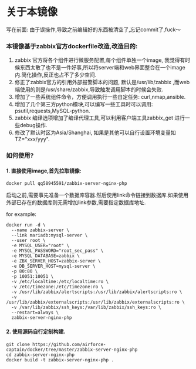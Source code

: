 # 关于本镜像

写在前面: 由于误操作,导致之前编辑好的东西被清空了,忘记commit了,fuck～


### 本镜像基于zabbix官方dockerfile改造,改造目的:

1. zabbix 官方将各个组件进行微服务配置,每个组件单独一个image, 我觉得有时候东西太散了也不是一件好事,所以将server端和web界面整合在一个image内.简化操作,反正也占不了多少空间.
2. 修正了zabbix官方的引用外部报警脚本的问题, 默认是/usr/lib/zabbix ,而web 端使用的则是/usr/share/zabbix,导致触发调用脚本的时候会失败.
3. 增加了一些系统组件命令，方便调用执行一些自定任务: curl,nmap,ansible.
4. 增加了几个第三方python模块,可以编写一些工具时可以调用: psutil,requests,MySQL-python.
5. zabbix 编译选项增加了编译代理工具,可以利用客户端工具zabbix_get 进行一些debug操作.
6. 修改了默认时区为Asia/Shanghai, 如果是其他可以自行设置环境变量如TZ="xxx/yyy".

### 如何使用?

#### 1. 直接使用image,首先拉取镜像:

```
docker pull qq58945591/zabbix-server-nginx-php
```
启动之前,需要事先准备一个数据库容器.然后使用link命令链接到数据库.如果使用外部已存在的数据库则无需增加link参数,需要指定数据库地址.

for example:

```
docker run -d \
  --name zabbix-server \
  --link mariadb:mysql-server \
  --user root \
  -e MYSQL_USER="root" \
  -e MYSQL_PASSWORD="root_sec_pass" \
  -e MYSQL_DATABASE=zabbix \
  -e ZBX_SERVER_HOST=zabbix-server \
  -e DB_SERVER_HOST=mysql-server \
  -p 80:80 \
  -p 10051:10051 \
  -v /etc/localtime:/etc/localtime:ro \
  -v /etc/timezone:/etc/timezone:ro \
  -v /usr/lib/zabbix/alertscripts:/usr/lib/zabbix/alertscripts:ro \
  -v /usr/lib/zabbix/externalscripts:/usr/lib/zabbix/externalscripts:ro \
  -v /var/lib/zabbix/ssh_keys:/var/lib/zabbix/ssh_keys:ro \
  --restart=always \
  zabbix-server-nginx-php
```

#### 2. 使用源码自行定制构建.

```
git clone https://github.com/airforce-captain/docker/tree/master/zabbix-server-nginx-php
cd zabbix-server-nginx-php
docker build -t zabbix-server-nginx-php .
```
